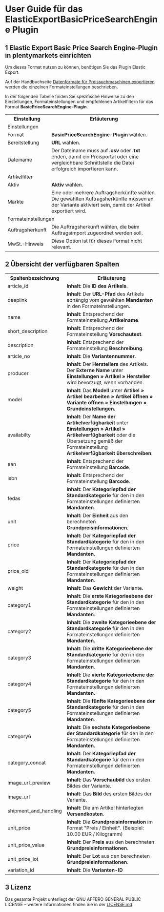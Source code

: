 # User Guide für das ElasticExportBasicPriceSearchEngine Plugin

<div class="container-toc"></div>

## 1 Elastic Export Basic Price Search Engine-Plugin in plentymarkets einrichten

Um dieses Format nutzen zu können, benötigen Sie das Plugin Elastic Export.

Auf der Handbuchseite [Datenformate für Preissuchmaschinen exportieren](https://knowledge.plentymarkets.com/basics/datenaustausch/daten-exportieren#30) werden die einzelnen Formateinstellungen beschrieben.

In der folgenden Tabelle finden Sie spezifische Hinweise zu den Einstellungen, Formateinstellungen und empfohlenen Artikelfiltern für das Format **BasicPriceSearchEngine-Plugin**.
<table>
    <tr>
        <th>
            Einstellung
        </th>
        <th>
            Erläuterung
        </th>
    </tr>
    <tr>
        <td class="th" colspan="2">
            Einstellungen
        </td>
    </tr>
    <tr>
        <td>
            Format
        </td>
        <td>
            <b>BasicPriceSearchEngine-Plugin</b> wählen.
        </td>
    </tr>
    <tr>
        <td>
            Bereitstellung
        </td>
        <td>
            <b>URL</b> wählen.
        </td>
    </tr>
    <tr>
        <td>
            Dateiname
        </td>
        <td>
            Der Dateiname muss auf <b>.csv</b> oder <b>.txt</b> enden, damit ein Preisportal oder eine vergleichbare Schnittstelle die Datei erfolgreich importieren kann.
        </td>
    </tr>
    <tr>
        <td class="th" colspan="2">
            Artikelfilter
        </td>
    </tr>
    <tr>
        <td>
            Aktiv
        </td>
        <td>
            <b>Aktiv</b> wählen.
        </td>
    </tr>
    <tr>
        <td>
            Märkte
        </td>
        <td>
            Eine oder mehrere Auftragsherkünfte wählen. Die gewählten Auftragsherkünfte müssen an der Variante aktiviert sein, damit der Artikel exportiert wird.
        </td>
    </tr>
    <tr>
        <td class="th" colspan="2">
            Formateinstellungen
        </td>
    </tr>
    <tr>
        <td>
            Auftragsherkunft
        </td>
        <td>
            Die Auftragsherkunft wählen, die beim Auftragsimport zugeordnet werden soll.
        </td>
    </tr>
    <tr>
        <td>
            MwSt.-Hinweis
        </td>
        <td>
            Diese Option ist für dieses Format nicht relevant.
        </td>
    </tr>
</table>

## 2 Übersicht der verfügbaren Spalten

<table>
    <tr>
        <th>
            Spaltenbezeichnung
        </th>
        <th>
            Erläuterung
        </th>
    </tr>
    <tr>
        <td>
            article_id
        </td>
        <td>
            <b>Inhalt:</b> Die <b>ID des Artikels</b>.
        </td>
    </tr>
    <tr>
        <td>
            deeplink
        </td>
        <td>
            <b>Inhalt:</b> Der <b>URL-Pfad</b> des Artikels abhängig vom gewählten <b>Mandanten</b> in den Formateinstellungen.
        </td>
    </tr>
    <tr>
        <td>
            name
        </td>
        <td>
            <b>Inhalt:</b> Entsprechend der Formateinstellung <b>Artikelname</b>.
        </td>
    </tr>
    <tr>
		<td>
			short_description
		</td>
		<td>
			<b>Inhalt:</b> Entsprechend der Formateinstellung <b>Vorschautext</b>.
		</td>
	</tr>
    <tr>
		<td>
			description
		</td>
		<td>
			<b>Inhalt:</b> Entsprechend der Formateinstellung <b>Beschreibung</b>.
		</td>
	</tr>
    <tr>
        <td>
            article_no
        </td>
        <td>
            <b>Inhalt:</b> Die <b>Variantennummer</b>. 
        </td>
    </tr>
    <tr>
        <td>
            producer
        </td>
        <td>
            <b>Inhalt:</b> Der <b>Herstellers</b> des Artikels. Der <b>Externe Name</b> unter <b>Einstellungen » Artikel » Hersteller</b> wird bevorzugt, wenn vorhanden.
        </td>
    </tr>
    <tr>
        <td>
            model
        </td>
        <td>
            <b>Inhalt:</b> Das <b>Modell</b> unter <b>Artikel » Artikel bearbeiten » Artikel öffnen » Variante öffnen » Einstellungen » Grundeinstellungen</b>.
        </td>
    </tr>
    <tr>
        <td>
            availabilty
        </td>
        <td>
            <b>Inhalt:</b> Der <b>Name der Artikelverfügbarkeit</b> unter <b>Einstellungen » Artikel » Artikelverfügbarkeit</b> oder die Übersetzung gemäß der Formateinstellung <b>Artikelverfügbarkeit überschreiben</b>.
        </td>
    </tr>
    <tr>
        <td>
            ean
        </td>
        <td>
            <b>Inhalt:</b> Entsprechend der Formateinstellung <b>Barcode</b>.
        </td>
    </tr>
    <tr>
        <td>
            isbn
        </td>
        <td>
            <b>Inhalt:</b> Entsprechend der Formateinstellung <b>Barcode</b>.
        </td>
    </tr>
    <tr>
        <td>
            fedas
        </td>
        <td>
            <b>Inhalt:</b> Der <b>Kategoriepfad der Standardkategorie</b> für den in den Formateinstellungen definierten <b>Mandanten</b>.
        </td>
    </tr>
    <tr>
		<td>
			unit
		</td>
		<td>
			<b>Inhalt:</b> Der <b>Einheit</b> aus den berechneten <b>Grundpreisinformationen</b>.
		</td>
	</tr>
	<tr>
		<td>
			price
		</td>
		<td>
			<b>Inhalt:</b> Der <b>Kategoriepfad der Standardkategorie</b> für den in den Formateinstellungen definierten <b>Mandanten</b>.
		</td>
	</tr>
	<tr>
		<td>
			price_old
		</td>
		<td>
			<b>Inhalt:</b> Der <b>Kategoriepfad der Standardkategorie</b> für den in den Formateinstellungen definierten <b>Mandanten</b>.
		</td>
	</tr>
	<tr>
    	<td>
    		weight
    	</td>
    	<td>
    		<b>Inhalt:</b> Das <b>Gewicht</b> der Variante.
    	</td>
    </tr>
    <tr>
    	<td>
    		category1
    	</td>
    	<td>
    		<b>Inhalt:</b> Die <b>erste Kategorieebene der Standardkategorie</b> für den in den Formateinstellungen definierten <b>Mandanten</b>.
    	</td>
    </tr>
    <tr>
    	<td>
    		category2
    	</td>
    	<td>
    		<b>Inhalt:</b> Die <b>zweite Kategorieebene der Standardkategorie</b> für den in den Formateinstellungen definierten <b>Mandanten</b>.
    	</td>
    </tr>
    <tr>
    	<td>
    		category3
    	</td>
    	<td>
    		<b>Inhalt:</b> Die <b>dritte Kategorieebene der Standardkategorie</b> für den in den Formateinstellungen definierten <b>Mandanten</b>.
    	</td>
    </tr>
    <tr>
    	<td>
    		category4
    	</td>
    	<td>
    		<b>Inhalt:</b> Die <b>vierte Kategorieebene der Standardkategorie</b> für den in den Formateinstellungen definierten <b>Mandanten</b>.
    	</td>
    </tr>
    <tr>
    	<td>
    		category5
    	</td>
    	<td>
    		<b>Inhalt:</b> Die <b>fünfte Kategorieebene der Standardkategorie</b> für den in den Formateinstellungen definierten <b>Mandanten</b>.
    	</td>
    </tr>
    <tr>
    	<td>
    		category6
    	</td>
    	<td>
    		<b>Inhalt:</b> Die <b>sechste Kategorieebene der Standardkategorie</b> für den in den Formateinstellungen definierten <b>Mandanten</b>.
    	</td>
    </tr>
    <tr>
    	<td>
    		category_concat
    	</td>
    	<td>
    		<b>Inhalt:</b> Der <b>Kategoriepfad der Standardkategorie</b> für den in den Formateinstellungen definierten <b>Mandanten</b>.
    	</td>
    </tr>
    <tr>
    	<td>
    		image_url_preview
    	</td>
    	<td>
    		<b>Inhalt:</b> Das <b>Vorschaubild</b> des ersten Bildes der Variante.
    	</td>
    </tr>
    <tr>
    	<td>
    		image_url
    	</td>
    	<td>
    		<b>Inhalt:</b> Das <b>Bild</b> des ersten Bildes der Variante.
    	</td>
    </tr>
    <tr>
        <td>
            shipment_and_handling
        </td>
        <td>
            <b>Inhalt:</b> Die am Artikel hinterlegten <b>Versandkosten</b>.
        </td>
    </tr>
    <tr>
		<td>
			unit_price
		</td>
		<td>
			<b>Inhalt:</b> Die <b>Grundpreisinformation</b> im Format "Preis / Einheit". (Beispiel: 10.00 EUR / Kilogramm)
		</td>
	</tr>
	<tr>
    	<td>
    		unit_price_value
    	</td>
    	<td>
    		<b>Inhalt:</b> Der <b>Preis</b> aus den berechneten <b>Grundpreisinformationen</b>.
    	</td>
    </tr>
    <tr>
    	<td>
    		unit_price_lot
    	</td>
    	<td>
    		<b>Inhalt:</b> Der <b>Lot</b> aus den berechneten <b>Grundpreisinformationen</b>.
    	</td>
    </tr>
    <tr>
    	<td>
    		variation_id
    	</td>
    	<td>
    		<b>Inhalt:</b> Die <b>Varianten-ID</b>
    	</td>
    </tr>
</table>

## 3 Lizenz

Das gesamte Projekt unterliegt der GNU AFFERO GENERAL PUBLIC LICENSE – weitere Informationen finden Sie in der [LICENSE.md](https://github.com/plentymarkets/plugin-elastic-export-basic-price-search-engine/blob/master/LICENSE.md).
